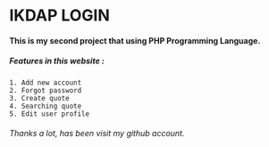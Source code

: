 # IKDAP LOGIN
#### This is my second project that using PHP Programming Language.
##### Features in this website :
```
1. Add new account
2. Forgot password
3. Create quote 
4. Searching quote 
5. Edit user profile
```
###### Thanks a lot, has been visit my github account. 
